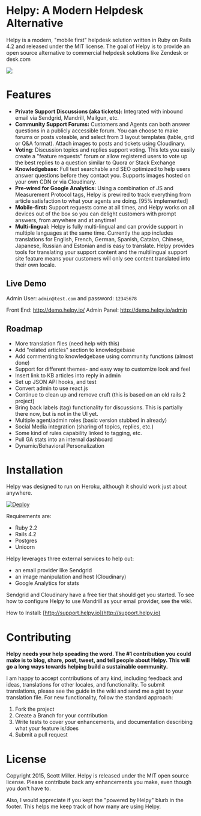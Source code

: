 Helpy: A Modern Helpdesk Alternative
====================================

Helpy is a modern, "mobile first" helpdesk solution written in Ruby on Rails 4.2 and released under the MIT license.  The goal of Helpy is to provide an open source alternative to commercial helpdesk solutions like Zendesk or desk.com

![](http://helpy.io/images/HelpyBrowser.png)


Features
========

- **Private Support Discussions (aka tickets):**
Integrated with inbound email via Sendgrid, Mandrill, Mailgun, etc.
- **Community Support Forums:** Customers and Agents can both answer questions in a publicly accessible forum. You can choose to make forums or posts voteable, and select from 3 layout templates (table, grid or Q&A format). Attach images to posts and tickets using Cloudinary.
- **Voting**: Discussion topics and replies support voting.  This lets you easily create a "feature requests" forum or allow registered users to vote up the best replies to a question similar to Quora or Stack Exchange
- **Knowledgebase:** Full text searchable and SEO optimized to help users answer questions before they contact you. Supports images hosted on your own CDN or via Cloudinary.
- **Pre-wired for Google Analytics:**  Using a combination of JS and Measurement Protocol tags, Helpy is prewired to track everything from article satisfaction to what your agents are doing. [95% implemented]
- **Mobile-first:** Support requests come at all times, and Helpy works on all devices out of the box so you can delight customers with prompt answers, from anywhere and at anytime!
- **Multi-lingual:** Helpy is fully multi-lingual and can provide support in multiple languages at the same time.  Currently the app includes translations for English, French, German, Spanish, Catalan, Chinese, Japanese, Russian and Estonian and is easy to translate.  Helpy provides tools for translating your support content and the multilingual support site feature means your customers will only see content translated into their own locale.

Live Demo
---------

Admin User: `admin@test.com` and password: `12345678`

Front End: http://demo.helpy.io/
Admin Panel: http://demo.helpy.io/admin

Roadmap
-------

- More translation files (need help with this)
- Add "related articles" section to knowledgebase
- Add commenting to knowledgebase using community functions (almost done)
- Support for different themes- and easy way to customize look and feel
- Insert link to KB articles into reply in admin
- Set up JSON API hooks, and test
- Convert admin to use react.js
- Continue to clean up and remove cruft (this is based on an old rails 2 project)
- Bring back labels (tag) functionality for discussions.  This is partially there now, but is not in the UI yet.
- Multiple agent/admin roles (basic version stubbed in already)
- Social Media integration (sharing of topics, replies, etc.)
- Some kind of rules capability linked to tagging, etc.
- Pull GA stats into an internal dashboard
- Dynamic/Behavioral Personalization

Installation
============

Helpy was designed to run on Heroku, although it should work just about anywhere.

[![Deploy](https://www.herokucdn.com/deploy/button.svg)](https://heroku.com/deploy)

Requirements are:

- Ruby 2.2
- Rails 4.2
- Postgres
- Unicorn

Helpy leverages three external services to help out:
- an email provider like Sendgrid
- an image manipulation and host (Cloudinary)
- Google Analytics for stats

Sendgrid and Cloudinary have a free tier that should get you started.  To see how to configure Helpy to use Mandrill as your email provider, see the wiki.

How to Install: [http://support.helpy.io](http://support.helpy.io)

Contributing
============

**Helpy needs your help speading the word.  The #1 contribution you could make is to blog, share, post, tweet, and tell people about Helpy.  This will go a long ways towards helping build a sustainable community.**

I am happy to accept contributions of any kind, including feedback and ideas, translations for other locales, and functionality. To submit translations, please see the guide in the wiki and send me a gist to your translation file.  For new functionality, follow the standard approach:

1. Fork the project
2. Create a Branch for your contribution
3. Write tests to cover your enhancements, and documentation describing what your feature is/does
4. Submit a pull request

License
=======

Copyright 2015, Scott Miller. Helpy is released under the MIT open source license.  Please contribute back any enhancements you make, even though you don't have to.  

Also, I would appreciate if you kept the "powered by Helpy" blurb in the footer.  This helps me keep track of how many are using Helpy.
